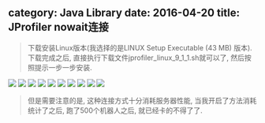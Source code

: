 category: Java Library
date: 2016-04-20
title: JProfiler nowait连接
---
> 下载安装Linux版本(我选择的是LINUX Setup Executable (43 MB) 版本). 下载完成之后, 直接执行下载文件jprofiler_linux_9_1_1.sh就可以了, 然后按照提示一步一步安装.

![](https://raw.githubusercontent.com/ming15/blog-website/images/jprofiler/nowait/jprofiler1.png)
![](https://raw.githubusercontent.com/ming15/blog-website/images/jprofiler/nowait/jprofiler2.png)
![](https://raw.githubusercontent.com/ming15/blog-website/images/jprofiler/nowait/jprofiler3.png)
![](https://raw.githubusercontent.com/ming15/blog-website/images/jprofiler/nowait/jprofiler4.png)
![](https://raw.githubusercontent.com/ming15/blog-website/images/jprofiler/nowait/jprofiler5.png)
![](https://raw.githubusercontent.com/ming15/blog-website/images/jprofiler/nowait/jprofiler6.png)
![](https://raw.githubusercontent.com/ming15/blog-website/images/jprofiler/nowait/jprofiler7.png)
![](https://raw.githubusercontent.com/ming15/blog-website/images/jprofiler/nowait/jprofiler8.png)
![](https://raw.githubusercontent.com/ming15/blog-website/images/jprofiler/nowait/jprofiler9.png)
![](https://raw.githubusercontent.com/ming15/blog-website/images/jprofiler/nowait/jprofiler10.png)

> 但是需要注意的是, 这种连接方式十分消耗服务器性能, 当我开启了方法消耗统计了之后, 跑了500个机器人之后, 就已经卡的不得了了.